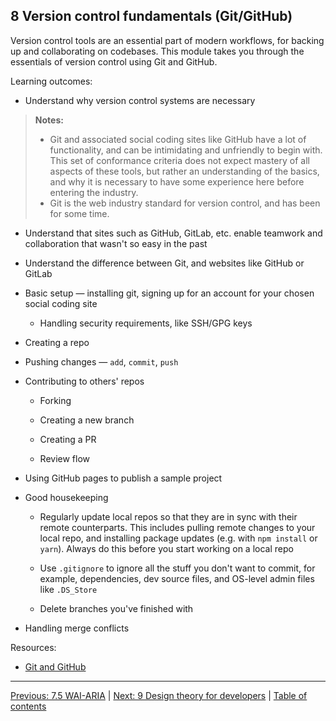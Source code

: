 ## 8 Version control fundamentals (Git/GitHub)

Version control tools are an essential part of modern workflows, for backing up and collaborating on codebases. This module takes you through the essentials of version control using Git and GitHub.

Learning outcomes:

- Understand why version control systems are necessary

> **Notes:**
>
> - Git and associated social coding sites like GitHub have a lot of functionality, and can be intimidating and unfriendly to begin with. This set of conformance criteria does not expect mastery of all aspects of these tools, but rather an understanding of the basics, and why it is necessary to have some experience here before entering the industry.
> - Git is the web industry standard for version control, and has been for some time.

- Understand that sites such as GitHub, GitLab, etc. enable teamwork and collaboration that wasn't so easy in the past

- Understand the difference between Git, and websites like GitHub or GitLab

- Basic setup — installing git, signing up for an account for your chosen social coding site

  - Handling security requirements, like SSH/GPG keys

- Creating a repo

- Pushing changes — `add`, `commit`, `push`

- Contributing to others' repos

  - Forking

  - Creating a new branch

  - Creating a PR

  - Review flow

- Using GitHub pages to publish a sample project

- Good housekeeping

  - Regularly update local repos so that they are in sync with their remote counterparts. This includes pulling remote changes to your local repo, and installing package updates (e.g. with `npm install` or `yarn`). Always do this before you start working on a local repo

  - Use `.gitignore` to ignore all the stuff you don't want to commit, for example, dependencies, dev source files, and OS-level admin files like `.DS_Store`

  - Delete branches you've finished with

- Handling merge conflicts

Resources:

- [Git and GitHub](https://developer.mozilla.org/docs/Learn/Tools_and_testing/GitHub)

---

[Previous: 7.5 WAI-ARIA](/curriculum/2-core/4-best-practices-and-essential-tooling/7-5-wai-aria.md) | [Next: 9 Design theory for developers](/curriculum/2-core/4-best-practices-and-essential-tooling/9-0-design-theory-for-developers.md) | [Table of contents](/TOC.md)
